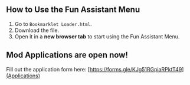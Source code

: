 ## How to Use the Fun Assistant Menu

1. Go to `Bookmarklet Loader.html`.
2. Download the file.
3. Open it in a **new browser tab** to start using the Fun Assistant Menu.

## Mod Applications are open now!

Fill out the application form here: [https://forms.gle/KJg51RGpiaRPktT49](Applications)
